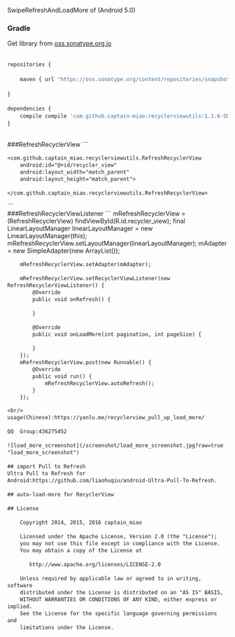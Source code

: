 SwipeRefreshAndLoadMore of (Android 5.0)

### Gradle
Get library from  [oss.sonatype.org.io](https://oss.sonatype.org/content/repositories/snapshots)
```javascript

repositories {
    
    maven { url "https://oss.sonatype.org/content/repositories/snapshots" }

}

dependencies {
    compile compile 'com.github.captain-miao:recyclerviewutils:1.1.6-SNAPSHOT'
}

```
<br/>
###RefreshRecyclerView
```
<?xml version="1.0" encoding="utf-8"?>
<RelativeLayout xmlns:android="http://schemas.android.com/apk/res/android"
                android:layout_width="match_parent"
                android:layout_height="match_parent"
                android:background="@color/light_grey">

    <com.github.captain_miao.recyclerviewutils.RefreshRecyclerView
        android:id="@+id/recycler_view"
        android:layout_width="match_parent"
        android:layout_height="match_parent">

    </com.github.captain_miao.recyclerviewutils.RefreshRecyclerView>
</RelativeLayout>
```
<br/>
###RefreshRecyclerViewListener
```
        mRefreshRecyclerView = (RefreshRecyclerView) findViewById(R.id.recycler_view);
        final LinearLayoutManager linearLayoutManager = new LinearLayoutManager(this);
        mRefreshRecyclerView.setLayoutManager(linearLayoutManager);
        mAdapter = new SimpleAdapter(new ArrayList<String>());

        mRefreshRecyclerView.setAdapter(mAdapter);

        mRefreshRecyclerView.setRecyclerViewListener(new RefreshRecyclerViewListener() {
            @Override
            public void onRefresh() {
                
            }

            @Override
            public void onLoadMore(int pagination, int pageSize) {

            }
        });
        mRefreshRecyclerView.post(new Runnable() {
            @Override
            public void run() {
                mRefreshRecyclerView.autoRefresh();
            }
        });
```
<br/>
usage(Chinese):https://yanlu.me/recyclerview_pull_up_load_more/

QQ  Group:436275452

![load_more_screenshot](/screenshot/load_more_screenshot.jpg?raw=true "load_more_screenshot")

## import Pull to Refresh
Ultra Pull to Refresh for Android:https://github.com/liaohuqiu/android-Ultra-Pull-To-Refresh.

## auto-load-more for RecyclerView

## License

    Copyright 2014, 2015, 2016 captain_miao

    Licensed under the Apache License, Version 2.0 (the "License");
    you may not use this file except in compliance with the License.
    You may obtain a copy of the License at

       http://www.apache.org/licenses/LICENSE-2.0

    Unless required by applicable law or agreed to in writing, software
    distributed under the License is distributed on an "AS IS" BASIS,
    WITHOUT WARRANTIES OR CONDITIONS OF ANY KIND, either express or implied.
    See the License for the specific language governing permissions and
    limitations under the License.
